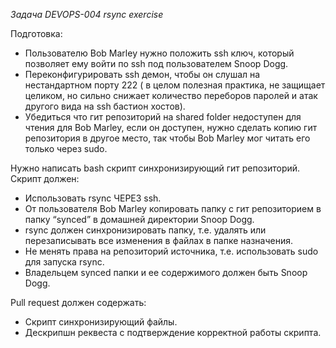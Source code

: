 *Задача  DEVOPS-004 rsync exercise*  
 
Подготовка:  
- Пользователю Bob Marley нужно положить ssh ключ, который позволяет ему войти по ssh под пользователем Snoop Dogg.  
- Переконфигурировать  ssh демон, чтобы он слушал на нестандартном порту 222 ( в целом полезная практика, не защищает целиком, но сильно снижает количество переборов паролей  и атак другого вида на ssh бастион хостов).  
- Убедиться что гит репозиторий на shared folder недоступен для чтения для Bob Marley, если он доступен, нужно сделать копию гит репозитория в другое место, так чтобы Bob Marley мог читать его только через sudo.  
 
Нужно написать bash скрипт синхронизирующий гит репозиторий. Скрипт должен:  
- Использовать rsync ЧЕРЕЗ ssh.  
- От пользователя  Bob Marley копировать папку с гит репозиторием в папку “synced” в домашней директории Snoop Dogg.  
- rsync должен синхронизировать папку, т.е. удалять или перезаписывать все изменения в файлах в папке назначения.  
- Не менять права на репозиторий источника, т.е. использовать sudo для запуска rsync.  
- Владельцем synced папки и ее содержимого должен быть Snoop Dogg.  
 
Pull request должен содержать:  
- Скрипт синхронизирующий файлы.  
- Дескрипшн реквеста c подтверждение корректной работы скрипта.  
